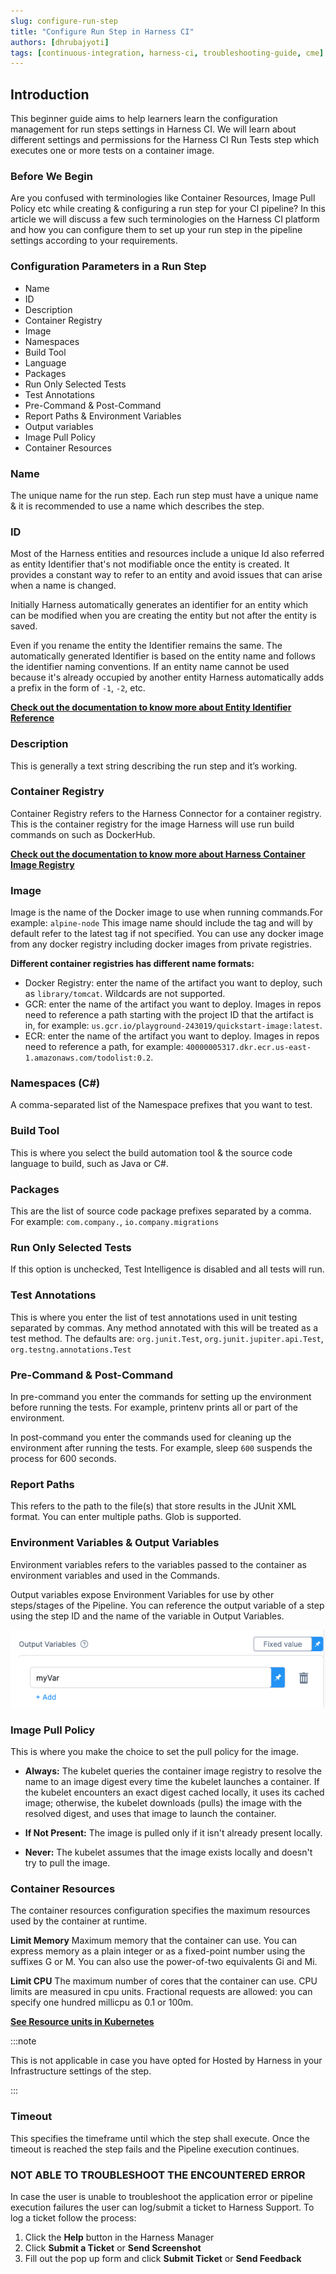 ```yaml
---
slug: configure-run-step
title: "Configure Run Step in Harness CI"
authors: [dhrubajyoti]
tags: [continuous-integration, harness-ci, troubleshooting-guide, cme]
---
```


## Introduction

This beginner guide aims to help learners learn the configuration management for run steps settings in Harness CI. We will learn about different settings and permissions for the Harness CI Run Tests step which executes one or more tests on a container image.

### Before We Begin

Are you confused with terminologies like Container Resources, Image Pull Policy etc while creating & configuring a run step for your CI pipeline? In this article we will discuss a few such terminologies on the Harness CI platform and how you can configure them to set up your run step in the pipeline settings according to your requirements.

### Configuration Parameters in a Run Step

- Name
- ID
- Description
- Container Registry
- Image
- Namespaces
- Build Tool
- Language
- Packages
- Run Only Selected Tests
- Test Annotations
- Pre-Command & Post-Command
- Report Paths & Environment Variables
- Output variables
- Image Pull Policy
- Container Resources

### Name
The unique name for the run step. Each run step must have a unique name & it is recommended to use a name which describes the step.

### ID
Most of the Harness entities and resources include a unique Id also referred as entity Identifier that's not modifiable once the entity is created. It provides a constant way to refer to an entity and avoid issues that can arise when a name is changed.

Initially Harness automatically generates an identifier for an entity which can be modified when you are creating the entity but not after the entity is saved.

Even if you rename the entity the Identifier remains the same. The automatically generated Identifier is based on the entity name and follows the identifier naming conventions.
If an entity name cannot be used because it's already occupied by another entity Harness automatically adds a prefix in the form of ```-1```, ```-2```, etc.

**[Check out the documentation to know more about Entity Identifier Reference](https://ngdocs.harness.io/article/li0my8tcz3-entity-identifier-reference)**
 
### Description
This is generally a text string describing the run step and it’s working.

### Container Registry
Container Registry refers to the Harness Connector for a container registry. This is the container registry for the image Harness will use run build commands on such as DockerHub.

**[Check out the documentation to know more about Harness Container Image Registry](https://docs.harness.io/article/my8n93rxnw-connect-to-harness-container-image-registry-using-docker-connector)**

### Image
Image is the name of the Docker image to use when running commands.For example: ```alpine-node```
This image name should include the tag and will by default refer to the latest tag if not specified. You can use any docker image from any docker registry including docker images from private registries.

**Different container registries has different name formats:**

- Docker Registry: enter the name of the artifact you want to deploy, such as ```library/tomcat```. Wildcards are not supported.
- GCR: enter the name of the artifact you want to deploy. Images in repos need to reference a path starting with the project ID that the artifact is in, for example: ```us.gcr.io/playground-243019/quickstart-image:latest```.
- ECR: enter the name of the artifact you want to deploy. Images in repos need to reference a path, for example: ```40000005317.dkr.ecr.us-east-1.amazonaws.com/todolist:0.2```.

### Namespaces (C#)
A comma-separated list of the Namespace prefixes that you want to test.

### Build Tool
This is where you select the build automation tool & the source code language to build, such as Java or C#.

### Packages
This are the list of source code package prefixes separated by a comma. For example: ```com.company.```, ```io.company.migrations```

### Run Only Selected Tests
If this option is unchecked, Test Intelligence is disabled and all tests will run.

### Test Annotations
This is where you enter the list of test annotations used in unit testing separated by commas. 
Any method annotated with this will be treated as a test method. The defaults are: ```org.junit.Test```, ```org.junit.jupiter.api.Test```, ```org.testng.annotations.Test```
      
### Pre-Command & Post-Command
In pre-command you enter the commands for setting up the environment before running the tests. For example, printenv prints all or part of the environment.

In post-command you enter the commands used for cleaning up the environment after running the tests. For example, sleep ```600``` suspends the process for 600 seconds.
       
### Report Paths
This refers to the path to the file(s) that store results in the JUnit XML format. You can enter multiple paths. Glob is supported.

### Environment Variables & Output Variables
Environment variables refers to the variables passed to the container as environment variables and used in the Commands.

Output variables expose Environment Variables for use by other steps/stages of the Pipeline. You can reference the output variable of a step using the step ID and the name of the variable in Output Variables.


![output-var](./output-var.png)


### Image Pull Policy
This is where you make the choice to set the pull policy for the image.

- **Always:** The kubelet queries the container image registry to resolve the name to an image digest every time the kubelet launches a container. If the kubelet encounters an exact digest cached locally, it uses its cached image; otherwise, the kubelet downloads (pulls) the image with the resolved digest, and uses that image to launch the container.

- **If Not Present:** The image is pulled only if it isn't already present locally.

- **Never:** The kubelet assumes that the image exists locally and doesn't try to pull the image.


### Container Resources

The container resources configuration specifies the maximum resources used by the container at runtime.

**Limit Memory**
Maximum memory that the container can use. You can express memory as a plain integer or as a fixed-point number using the suffixes G or M. You can also use the power-of-two equivalents Gi and Mi.

**Limit CPU**
The maximum number of cores that the container can use. CPU limits are measured in cpu units. Fractional requests are allowed: you can specify one hundred millicpu as 0.1 or 100m. 

**[See Resource units in Kubernetes](https://kubernetes.io/docs/concepts/configuration/manage-resources-containers/#resource-units-in-kubernetes)**


:::note

This is not applicable in case you have opted for Hosted by Harness in your Infrastructure settings of the step.

:::
 
### Timeout
This specifies the timeframe until which the step shall execute. Once the timeout is reached the step fails and the Pipeline execution continues.


### NOT ABLE TO TROUBLESHOOT THE ENCOUNTERED ERROR

In case the user is unable to troubleshoot the application error or pipeline execution failures the user can log/submit a ticket to Harness Support. To log a ticket follow the process:

1. Click the **Help** button in the Harness Manager
2. Click **Submit a Ticket** or **Send Screenshot**
3. Fill out the pop up form and click **Submit Ticket** or **Send Feedback**
